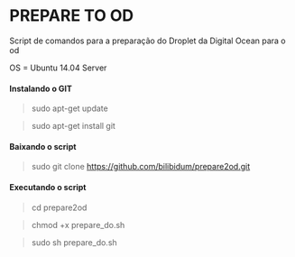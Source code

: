 # PREPARE TO OD

Script de comandos para a preparação do Droplet da Digital Ocean para o od

OS = Ubuntu 14.04 Server

#### Instalando o GIT 

> sudo apt-get update

> sudo apt-get install git

#### Baixando o script
> sudo git clone https://github.com/bilibidum/prepare2od.git


#### Executando o script
> cd prepare2od

> chmod +x prepare_do.sh

> sudo sh prepare_do.sh
